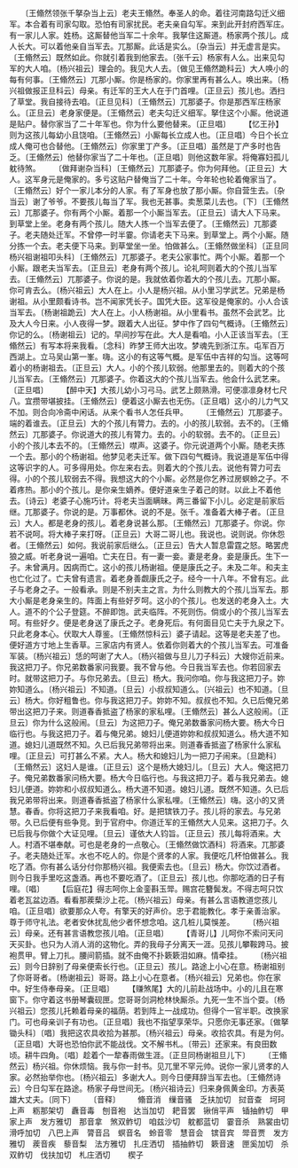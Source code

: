 <!-- { "loadSidebar": true } -->
　　〔王翛然领张千拏杂当上云〕老夫王翛然。奉圣人的命。着往河南路勾迁义细军。本合着有司家勾取。恐怕有司家扰民。老夫亲自勾军。来到此开封府西军庄。有一家儿人家。姓杨。这厮替他当军二十余年。我拏住这厮道。杨家两个孩儿。成人长大。可以着他亲自当军去。兀那厮。此话是实么。〔杂当云〕并无虚言是实。〔王翛然云〕既然如此。你就引着我到他家去。〔张千云〕杨家有人么。出来见勾军的大人咱。〔杨兴祖云〕理会的。我见大人去。〔做见王翛然跪科云〕大人唤小的每有何事。〔王翛然云〕兀那小厮。你是杨家的。你家里再有甚么人。唤出来。〔杨兴祖做报正旦科云〕母亲。有迁军的王大人在于门首哩。〔正旦云〕孩儿也。洒扫了草堂。我自接待去咱。〔正旦见科〕〔王翛然云〕兀那婆子。你是那西军庄杨家么。〔正旦云〕老身家便是。〔王翛然云〕老夫勾迁义细军。拏住这个小厮。他说道是贴户。替你家当了二十年军也。你为什么要他替来。〔正旦唱〕
　　【忆王孙】则为这孩儿每幼小且饶咱。〔王翛然云〕小厮每长立成人也。〔正旦唱〕今日个长立成人俺可也合替他。〔王翛然云〕你家里丁产多。〔正旦唱〕虽然是丁产多时也告乏。〔王翛然云〕他替你家当了二十年也。〔正旦唱〕则他这数年家。将俺寡妇孤儿躭待煞。
　　〔做拜谢杂当科〕〔王翛然云〕兀那婆子。你为何拜他。〔正旦云〕大人。这军身元是俺家的。多亏这贴户替俺当了二十年。今年轮也轮着俺家当了。〔王翛然云〕好个一家儿本分的人家。有了军身也放了那小厮。你自营生去。〔杂当云〕谢了爷爷。不要孩儿每当了军。我也无甚事。卖葱菜儿去也。〔下〕〔王翛然云〕兀那婆子。你有两个小厮。着那一个小厮当军去。〔正旦云〕请大人下马来。到草堂上坐。老身有两个孩儿。随大人拣一个当军去便了。〔王翛然云〕兀那婆子。老夫随处迁军。不曾停一时半霎。你请老夫下马来。到草堂上。两个小厮。随分拣一个去。老夫便下马来。到草堂坐一坐。怕做甚么。〔王翛然做坐科〕〔正旦同杨兴祖谢祖叩头科〕〔王翛然云〕兀那婆子。老夫公家事忙。两个小厮。着那一个小厮。跟老夫当军去。〔正旦云〕老身有两个孩儿。论礼呵则着大的个孩儿当军去。〔王翛然云〕兀那婆子。你说的是。我就依着你着大的个孩儿去。兀那小厮。你可肯去么。〔杨兴祖云〕大人在上。小人是杨兴祖。从小里习学武艺。兄弟是杨谢祖。从小里颇看诗书。岂不闻家凭长子。国凭大臣。这军役是俺家的。小人合该当军去。〔杨谢祖跪云〕大人在上。小人杨谢祖。从小里看书。虽然不会武艺。比及大人今日来。小人夜得一梦。跟着大人出征。梦中作了四句气概诗。〔王翛然云〕你记的么。〔杨谢祖云〕记的。早间抄写在此。大人是看咱。小人正该当军去。〔王翛然云〕有写本将来我看。〔念科〕昨梦王师大出攻。梦魂先到浙江东。屯军百万西湖上。立马吴山第一峯。嗨。这小的有这等气概。是军伍中吉祥的勾当。这等呵着小的杨谢祖去。〔正旦云〕大人。小的个孩儿软弱。他那里去的。则着大的个孩儿当军去。〔王翛然云〕兀那婆子。你着这大的个孩儿当军去。他会什么武艺来。〔正旦唱〕
　　【醉中天】大孩儿幼小习弓马。武艺上颇熟滑。可便凛凛身材七尺八。宜攒带堪披挂。〔王翛然云〕便着这小厮去也无伤。〔正旦唱〕这小的儿力气又不加。则合向冷斋中闲话。从来个看书人怎任兵甲。
　　〔王翛然云〕兀那婆子。端的着谁去。〔正旦云〕大的个孩儿有膂力。去的。小的孩儿软弱。去不的。〔王翛然云〕兀那婆子。你说道大的孩儿有膂力。去的。小的软弱。去不的。〔正旦云〕小的个孩儿本去不的。〔王翛然云〕噤声。这婆子。你元说道两个小厮。随老夫拣一个去。那小的个杨谢祖。他梦见老夫迁军。做下四句气概诗。我说道是军伍中得这等识字的人。可多得用处。你左来右去。则着大的个孩儿去。说他有膂力可去得。小的个孩儿软弱去不得。我想这大的个小厮。必然是你乞养过房螟蛉之子。不着疼热。那小的个孩儿。是你亲生嫡养。便好道亲生子着己的财。以此上不着他去。〔诗云〕老婆子心施巧计。将老夫当面瞒昧。两三番留下小儿。必定是前家后继。兀那婆子。你说的是。万事都休。说的不是。张千。准备着大棒子者。〔正旦云〕大人。都是老身的孩儿。着老身说甚么那。〔王翛然云〕兀那婆子。你说。你若不说呵。将大棒子来打呀。〔正旦云〕大哥二哥儿也。我说也。说则说。你休怨者。〔王翛然云〕如何。我说前家后继么。〔正旦云〕告大人暂息雷霆之怒。略罢虎狼之威。听老身说一遍咱。亡夫在日。有一妻一妾。妻是老身。妾是康氏。生下一子。未曾满月。因病而亡。这小的孩儿杨谢祖。便是康氏之子。未及二年。和夫主也亡化过了。亡夫曾有遗言。着老身善觑康氏之子。经今一十八年。不曾有忘。此子与老身之子。一般看承。则是不别夫主之言。为什么则教大的个孩儿当军去。那大小厮是老身亲生的。阵面上有些好歹呵。这小的个孩儿。也发送的老身入土。大人。道不的个公子登筵。不醉即饱。武夫临阵。不死则伤。倘或小的个孩儿当军去呵。有些好夕。便是老身送了康氏之子。老身死后。有何面目见亡夫于九泉之下。只此老身本心。伏取大人尊鉴。〔王翛然惊科云〕婆子请起。这等是老夫差了也。便好道方寸地上生香草。三家店内有贤人。依着你则着大的个孩儿当军去。可准备军装。〔杨兴祖云〕恁的呵谢了大人。〔杨兴祖做与旦儿刀子科云〕大嫂你近前来。我这把刀子。你兄弟数番家问我要。我不曾与他。今日我当军去也。你若回家去时。就带这把刀子。与你兄弟去。〔旦云〕杨大。我问你咱。你与我这把刀子。妳妳知道么。〔杨兴祖云〕不知道。〔旦云〕小叔叔知道么。〔兴祖云〕也不知道。〔旦云〕杨大。你好粗鲁也。你与我这把刀子。妳妳不知。叔叔也不知。久已后俺兄弟带出这把刀子来。则道春香抵盗了杨家的家私哩。〔王翛然云〕甚么人这般闹。〔正旦云〕你为什么这般闹。〔旦云〕为这把刀子。俺兄弟数番家问杨大要。杨大今日临行也。与我这把刀子。着与俺兄弟。媳妇儿便道妳妳和叔叔知道么。杨大道不知道。媳妇儿道既然不知。久已后我兄弟带将出来。则道春香抵盗了杨家什么家私哩。〔正旦云〕可打甚么不紧。大人。杨大和媳妇儿为一把刀子闹来。〔旦跪科〕〔王翛然云〕这妇人是谁。〔正旦云〕这个是杨大媳妇儿。〔旦云〕大人。俺这把刀子。俺兄弟数番家问杨大要。杨大今日临行也。与我这把刀子。着与我兄弟去。媳妇儿便道。妳妳和小叔叔知道么。杨大道不知道。媳妇儿道。既然不知道。久已后我兄弟带将出来。则道春香抵盗了杨家什么家私哩。〔王翛然云〕嗨。这小的又贤慧。春香。你将这把刀子来我看咱。好。是把镔铁刀子。孩儿将的家去。与兄弟带。久已后便有些争竞。到于官府中。你道迁军的王翛然大人见来。这把刀子。久已后我与你做个大证见哩。〔旦云〕谨依大人钧旨。〔正旦云〕孩儿每将酒来。大人。村酒不堪奉献。可也是老身的一点敬心。〔王翛然做饮酒科〕将酒来。兀那婆子。老夫随处迁军。水也不吃人的。你是个贤孝的人家。我便吃几杯怕做甚么。我吃了酒。你有甚么话分付你那杨兴祖。我便索去也。〔旦云〕杨大。你饮过酒者。则今日我手里吃这盏酒。再也不要吃酒了。〔正旦云〕孩儿也。你那吃酒的日子有哩。〔唱〕
　　【后庭花】得志呵你上金銮斟玉斝。赐宫花簪鬓发。不得志呵只饮着老瓦盆边酒。看看那蒺蔾沙上花。〔杨兴祖云〕母亲。有甚么言语教道您孩儿咱。〔正旦唱〕欲要那众人夸。有擎天的好声价。忠于君能教化。孝于亲善治家。尊于师守礼法。老者安休扰乱他少者怀想念咱。这几桩儿莫悞差。
　　〔杨兴祖云〕母亲。还有甚言语教您孩儿咱。〔正旦唱〕
　　【青哥儿】儿呵你不索问天问天买卦。也只为人消人消的这物化。弄的我母子分离天一涯。见孩儿攀鞍跨马。披袍贯甲。臂上刀扎。腰间箭插。就不由俺不扑簌簌泪如麻。情牵挂。
　　〔杨兴祖云〕则今日辞别了母亲便索长行也。〔正旦云〕孩儿。路途上小心在意。杨谢祖别了你哥哥者。〔杨谢祖云〕哥哥。路上小心在意者。〔杨兴祖云〕兄弟也。你在家中。好生侍奉母亲。〔正旦唱〕
　　【赚煞尾】大的儿前赴战场中。小的儿且在寒窗下。你守着这书册琴囊砚匣。您哥哥剑洞枪林快厮杀。九死一生不当个耍。〔杨兴祖云〕您孩儿托赖着母亲的福荫。若到阵上一战成功。但得个一官半职。改换家门。可也母亲训子有功也。〔正旦唱〕我也不指望享荣华。只愿你无事还家。〔做拏锄头科〕〔唱〕我把这农具收拾为甚那。〔杨兴祖云〕母亲。收拾农具。有是为何。〔正旦唱〕大哥也恐怕你武不能战伐。文不解书札。〔带云〕还家来。有良田数顷。耕牛四角。〔唱〕趁着个一犂春雨做生涯。〔正旦同杨谢祖旦儿下〕
　　〔王翛然云〕杨兴祖。你休烦恼。我与你一封书。见兀里不罕元帅。说你一家儿贤孝的人家。必然抬举你也。〔杨兴祖云〕多谢大人。则今日便拜辞当军去也。〔王翛然诗云〕今日勾军在路途。杨家子母世间无。〔杨兴祖诗云〕归来身佩黄金印。方表英雄大丈夫。〔同下〕
　　〔音释〕
　　翛音消　缫音骚　乏扶加切　挝音查　坷珂上声　粝那架切　纛音毒　刨音袍　达当加切　耙音罢　锹俏平声　锸抽鲊切　甲家上声　发方雅切　那音拿　煞双鲊切　咱兹沙切　躭都蓝切　霎音杀　熟裳由切　滑呼加切　八巴上声　膂音吕　螟音名　蛉音零　慧音会　镔音宾　斝音贾　发方雅切　蒺音疾　藜音梨　法方雅切　扎庄洒切　插抽鲊切　簌音速　匣奚加切　杀双鲊切　伐扶加切　札庄洒切
　　楔子
